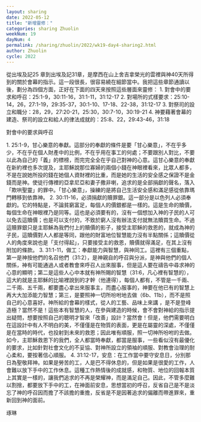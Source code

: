 ```yaml
---
layout: sharing
date: 2022-05-12
title: "新增靈修："
categories: sharing Zhuolin
weekNum: 19
dayNum: 4
permalink: /sharing/zhuolin/2022/wk19-day4-sharing2.html
author: Zhuolin
cycle: 2022
---  
```


從出埃及記25 章到出埃及記31章，是摩西在山上舍吉拿榮光的雲裡與神40天所得到的關於會幕的指示。這一段很長，很容易繞在細節當中。我把這些章節通讀以後，劃分為四個方面，正好在下面的四天來按照這些層面來靈修：
1. 對會中的要求和呼召：25:1-9，30:11-16，31:1-11，31:12-17
2. 對場所的式樣要求：25:10-14，26，27:1-19，29:35-37，30:1-10、17-18、22-38，31:12-17
3. 對祭司的設立和職分：28，29，27:20-21，25:30，30:7-10，30:19-21
4. 神要藉著會幕的建造、祭司的設立和給人的律法成就的：25:8、22，29:43-46，31:18

對會中的要求與呼召

1. 25:1-9，甘心樂意的奉獻。這部分的奉獻的條件是要「甘心樂意」，不在乎多少，不在乎在個人財產中的比例，不在乎用在事工的何處；不要跟別人對比，不要以此為自己的「義」的標榜，而完完全全在乎自己對神的心意。這甘心樂意的奉獻在新約裡也多次提及，主耶穌說那位寡婦的兩個小錢在神眼裡看來，比眾人都多，不是在說她所投的錢在她個人資財裡的比重，而是她的生活的安全感之保證不是金錢而是神。使徒行傳裡的亞拿尼亞和妻子撒非喇，追求的是全部捐獻的聲名，落入「欺哄聖靈」的罪中。「甘心樂意」，操練的是將自己生活安全感和滿足感從依靠瑪門轉移到依靠神。
2. 30:11-16，必須捐獻的贖罪銀。這一部分是以色列人必須奉獻的。它的特點是，不論貧窮富足，每個人的價銀都是一樣的。這是生命的贖價，每個生命在神眼裡乃是同等。這也是必須要有的，沒有一個想加入神的子民的人可以免去這贖價；也是可以支付的，不致於窮人沒有辦法支付就無法贖買生命。不過這贖罪銀只是主耶穌為我們付上的贖價的影子，接受主耶穌的救恩的，就成為神的子民，這贖價對人人都是等同，跟他的財富地位智慧能力沒有半點關係；這贖價從人的角度來說也是「支付得起」，只要接受主的救恩，贖價就得滿足，在其上沒有附加的條款。
3. 31:1-11，做工：奉獻能力與智慧，與神同工。這裡有三個重點，第一是神按他們的名召他們（31:2），是神親自的呼召與分派，是神與他們的個人關係，神有可能通過人或者教會來呼召人出來服事，但是這人要在禱告中尋求神的心意的顯明；第二是這些人心中本就有神所賜的智慧（31:6，凡心裡有智慧的），這大約就是主耶穌的比喻裡說到的才幹（他連得），每個人都有，不管是一千兩、二千兩、五千兩，都要盡心拿出來服事主，而盡心服事的，神要在他已有的智慧上再大大加添能力智慧；第三，是要照神一切所吩咐地去做（6b、11b），而不是照自己的心意喜好。神所給的會幕的樣式，從人的工藝、品味上來講 ，是不是登峰造極？當然不是！這些本有智慧的人，在參與建造的時候，會不會對神給的指示提出疑問，想要按照自己的聰明才智來「改善」設計？當然會！但是，他們需要明白在這設計中有人不明白的美，不僅僅是在物質的表面，更是在屬靈的深處，不僅僅是在當時的時代，也投射到未來的救恩；因此唯有順服，照一切神所吩咐的去做。如今，主耶穌救恩下的我們，全人都當時奉獻，都當是服事，一些看似沒有最優化的要求，比如針對社會文化的不妥協、對神所設立的領袖的順服、對教會治理的耐心柔和，要按著信心順服。
4. 31:12-17，安息：在工作當中要守安息日，分別那日為聖敬拜神。如果是勞苦的工，人是巴不得休息的，但是如果是很愛的工作，人會難以放下手中的工作休息。這種工作熱情後的成就感，和物質、地位的回報本質上其實是一樣的，讓我們追求的不再是榮耀神，而是滿足自己。因此，不管多麼難以割捨，都要放下手中的工，在神面前安息，思想當初的呼召，反省自己是不是淡忘了神的呼召因而擔了不該擔的重擔，反省是不是因著追求的偏離而帶進罪來，重新回到神的面前。

琢琳
